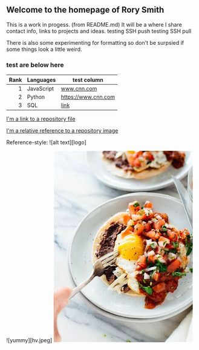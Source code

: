 ## Welcome to the homepage of Rory Smith
This is a work in progess.  (from README.md)
It will be a where I share contact info, links to projects and ideas.
testing SSH push
testing SSH pull

There is also some experimenting for formatting so don't be surpsied if some things look a little weird.


### test are below here

| Rank | Languages | test column            |
|-----:|-----------|------------------------|
|     1| JavaScript| www.cnn.com            |
|     2| Python    | https://www.cnn.com    |
|     3| SQL       | [link](https://www.cnn.com)  |




[I'm a link to a repository file](test.md)


[I'm a relative reference to a repository image](hv.jpeg)

Reference-style: 
![alt text][logo]
 
![yummy][hv.jpeg]
![test](https://github.com/rorycsmith/rorycsmith.github.io/blob/main/hv.jpeg)


